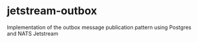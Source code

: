 # jetstream-outbox
Implementation of the outbox message publication pattern using Postgres and NATS Jetstream
